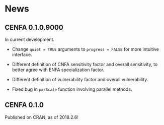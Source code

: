 
News
====

CENFA 0.1.0.9000
----------------

In current development.

-   Change `quiet = TRUE` arguments to `progress = FALSE` for more intuitive interface.

-   Different definition of CNFA sensitivity factor and overall sensitivity, to better agree with ENFA specialization factor.

-   Different definition of vulnerability factor and overall vulnerability.

-   Fixed bug in `parScale` function involving parallel methods.

CENFA 0.1.0
-----------

Published on CRAN, as of 2018.2.6!
